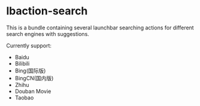 # lbaction-search

This is a bundle containing several launchbar searching actions for different search engines with suggestions.

Currently support:

- Baidu
- Bilibili
- Bing(国际版)
- BingCN(国内版)
- Zhihu
- Douban Movie
- Taobao
